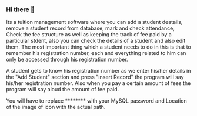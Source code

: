 ### Hi there 👋
Its a tuition management software where you can add a student deatails, remove a student record from database, mark and check attendance, Check the fee structure as well as keeping the track of fee paid by a particular stdent, also you can check the details of a student and also edit them. The most important thing which a student needs to do in this is that to remember his registration number, each and everything related to him can only be accessed through his registration number. 

A student gets to know his registration number as we enter his/her details in the "Add Student" section and press "Insert Record" the program will say his/her registration number. Also when you pay a certain amount of fees the program will say aloud the amount of fee paid.

You will have to replace ******** with your MySQL password and Location of the image of icon with the actual path.
 

<!--
**Yash-Jaju/Yash-Jaju** is a ✨ _special_ ✨ repository because its `README.md` (this file) appears on your GitHub profile.

Here are some ideas to get you started:

- 🔭 I’m currently working on ...
- 🌱 I’m currently learning ...
- 👯 I’m looking to collaborate on ...
- 🤔 I’m looking for help with ...
- 💬 Ask me about ...
- 📫 How to reach me: ...
- 😄 Pronouns: ...
- ⚡ Fun fact: ...
-->
